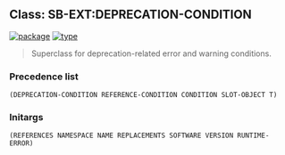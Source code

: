 ## Class: SB-EXT:DEPRECATION-CONDITION
[![package](https://img.shields.io/badge/Package-SB--EXT-5f9ea0.svg?style=social&colorA=999999)](../) [![type](https://img.shields.io/badge/Type-Class-5f9ea0.svg?style=social&colorA=999999)](../#class) 

> Superclass for deprecation-related error and warning
> conditions.

### Precedence list
```
(DEPRECATION-CONDITION REFERENCE-CONDITION CONDITION SLOT-OBJECT T)
```
### Initargs
```
(REFERENCES NAMESPACE NAME REPLACEMENTS SOFTWARE VERSION RUNTIME-ERROR)
```
